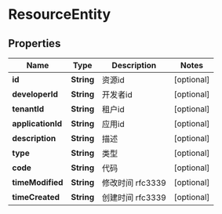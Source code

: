 

# ResourceEntity


## Properties

| Name | Type | Description | Notes |
|------------ | ------------- | ------------- | -------------|
|**id** | **String** | 资源id |  [optional] |
|**developerId** | **String** | 开发者id |  [optional] |
|**tenantId** | **String** | 租户id |  [optional] |
|**applicationId** | **String** | 应用id |  [optional] |
|**description** | **String** | 描述 |  [optional] |
|**type** | **String** | 类型 |  [optional] |
|**code** | **String** | 代码 |  [optional] |
|**timeModified** | **String** | 修改时间 rfc3339 |  [optional] |
|**timeCreated** | **String** | 创建时间 rfc3339 |  [optional] |



